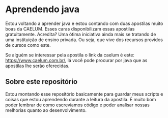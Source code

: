 # Aprendendo java

Estou voltando a aprender java e estou contando com duas apostilas muito boas da CAELUM. Esses caras disponibilizam essas apostilas gratuitamente. Acredita? Uma ótima iniciativa ainda mais se tratando de uma instituição de ensino privada. Ou seja, que vive dos recursos providos de cursos como este.

Se alguém se interessar pela apostila o link da caelum é este: https://www.caelum.com.br/, lá você pode procurar por java que as apostilas lhe serão oferecidas.

## Sobre este repositório

Estou montando esse repositório basicamente para guardar meus scripts e coisas que estou aprendendo durante a leitura da apostila. É muito bom poder lembrar de como escreviamos código e poder analisar nossas melhorias quanto ao desenvolvimento. 